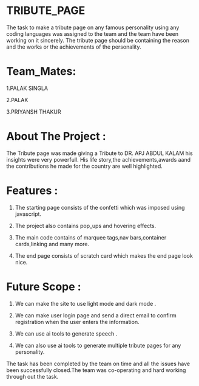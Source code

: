 # TRIBUTE_PAGE 
The task to make a tribute page on any famous personality using any coding languages was assigned to the team and the team have been working on it sincerely.
The tribute page should be containing the reason and the works or the achievements of the personality.
# Team_Mates:
1.PALAK SINGLA

2.PALAK
   
3.PRIYANSH THAKUR

# About The Project :
The Tribute page was made giving a Tribute to DR. APJ ABDUL KALAM his insights were very powerfull. His life story,the achievements,awards aand the contributions he made for the country are well highlighted.

# Features :
1. The starting page consists of the confetti which was imposed using javascript.

2. The project also contains pop_ups and hovering effects.

3. The main code contains of marquee tags,nav bars,container cards,linking and many more.

4. The end page consists of scratch card which makes the end page look nice.

# Future Scope :

1. We can make the site to use light mode and dark mode .

2. We can make user login page and send a direct email to confirm registration when the user enters the information.

3. We can use ai tools to generate speech .

4. We can also use ai tools to generate multiple tribute pages for any personality.

The task has been completed by the team on time and all the issues have been successfully closed.The team was co-operating and hard working through out the task.


   

